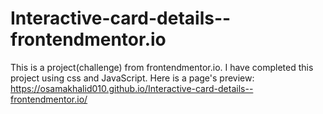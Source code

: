 # Interactive-card-details--frontendmentor.io
This is a project(challenge) from frontendmentor.io.
I have completed this project using css and JavaScript.
Here is a page's preview: https://osamakhalid010.github.io/Interactive-card-details--frontendmentor.io/
